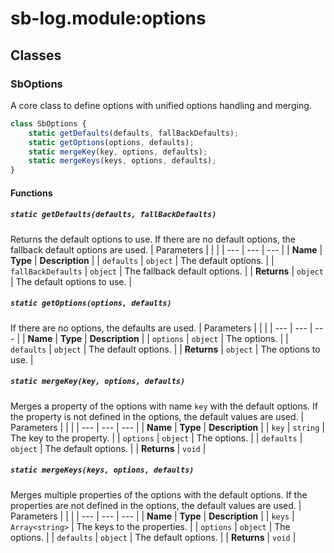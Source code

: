 # sb-log.module:options
## Classes
### SbOptions
A core class to define options with unified options handling and merging.
```js
class SbOptions {
	static getDefaults(defaults, fallBackDefaults);
	static getOptions(options, defaults);
	static mergeKey(key, options, defaults);
	static mergeKeys(keys, options, defaults);
}
```
#### Functions
##### `static getDefaults(defaults, fallBackDefaults)`
Returns the default options to use. If there are no default options, the fallback default options are used.
| Parameters |  |  | 
| --- | --- | --- |
| **Name** | **Type** | **Description** | 
| `defaults` | `object` | The default options. | 
| `fallBackDefaults` | `object` | The fallback default options. | 
| **Returns** | `object` | The default options to use. | 

##### `static getOptions(options, defaults)`
If there are no options, the defaults are used.
| Parameters |  |  | 
| --- | --- | --- |
| **Name** | **Type** | **Description** | 
| `options` | `object` | The options. | 
| `defaults` | `object` | The default options. | 
| **Returns** | `object` | The options to use. | 

##### `static mergeKey(key, options, defaults)`
Merges a property of the options with name `key` with the default options. If the property is not defined in the options, the default values are used.
| Parameters |  |  | 
| --- | --- | --- |
| **Name** | **Type** | **Description** | 
| `key` | `string` | The key to the property. | 
| `options` | `object` | The options. | 
| `defaults` | `object` | The default options. | 
| **Returns** | `void` | 

##### `static mergeKeys(keys, options, defaults)`
Merges multiple properties of the options with the default options. If the properties are not defined in the options, the default values are used.
| Parameters |  |  | 
| --- | --- | --- |
| **Name** | **Type** | **Description** | 
| `keys` | `Array<string>` | The keys to the properties. | 
| `options` | `object` | The options. | 
| `defaults` | `object` | The default options. | 
| **Returns** | `void` | 

